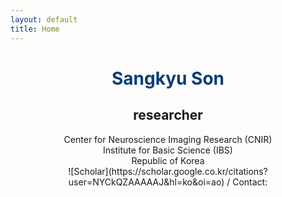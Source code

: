 ```yaml
---
layout: default
title: Home
---
```


# <center> <span style="color:rgb(10,59,118)"> Sangkyu Son </span></center> 
## <center> researcher</center> 
<center> 
  Center for Neuroscience Imaging Research (CNIR) <br>
  Institute for Basic Science (IBS) <br>
  Republic of Korea <br>
  ![Scholar](https://scholar.google.co.kr/citations?user=NYCkQZAAAAAJ&hl=ko&oi=ao) / Contact: <ss.sangkyu.son@gmail.com> <br>
</center>

